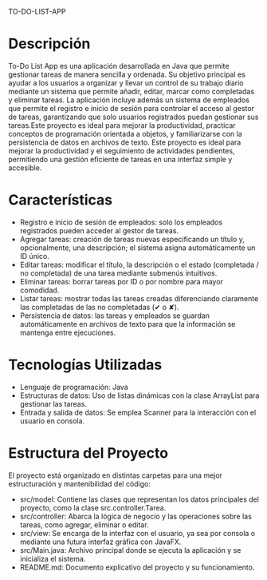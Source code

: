 TO-DO-LIST-APP


# Descripción

To-Do List App es una aplicación desarrollada en Java que permite gestionar tareas de manera sencilla y ordenada. Su objetivo principal es ayudar a los usuarios a organizar y llevar un control de su trabajo diario mediante un sistema que permite añadir, editar, marcar como completadas y eliminar tareas.
La aplicación incluye además un sistema de empleados que permite el registro e inicio de sesión para controlar el acceso al gestor de tareas, garantizando que solo usuarios registrados puedan gestionar sus tareas.Este proyecto es ideal para mejorar la productividad, practicar conceptos de programación orientada a objetos, y familiarizarse con la persistencia de datos en archivos de texto.
Este proyecto es ideal para mejorar la productividad y el seguimiento de actividades pendientes, permitiendo una gestión eficiente de tareas en una interfaz simple y accesible.

# Características

- Registro e inicio de sesión de empleados: solo los empleados registrados pueden acceder al gestor de tareas.
- Agregar tareas: creación de tareas nuevas especificando un título y, opcionalmente, una descripción; el sistema asigna automáticamente un ID único.
- Editar tareas: modificar el título, la descripción o el estado (completada / no completada) de una tarea mediante submenús intuitivos.
- Eliminar tareas: borrar tareas por ID o por nombre para mayor comodidad.
- Listar tareas: mostrar todas las tareas creadas diferenciando claramente las completadas de las no completadas (✔ o ✘).
- Persistencia de datos: las tareas y empleados se guardan automáticamente en archivos de texto para que la información se mantenga entre ejecuciones.



# Tecnologías Utilizadas

- Lenguaje de programación: Java 
- Estructuras de datos: Uso de listas dinámicas con la clase ArrayList para gestionar las tareas.
- Entrada y salida de datos: Se emplea Scanner para la interacción con el usuario en consola.

# Estructura del Proyecto

El proyecto está organizado en distintas carpetas para una mejor estructuración y mantenibilidad del código:

- src/model: Contiene las clases que representan los datos principales del proyecto, como la clase src.controller.Tarea.
- src/controller: Abarca la lógica de negocio y las operaciones sobre las tareas, como agregar, eliminar o editar.
- src/view: Se encarga de la interfaz con el usuario, ya sea por consola o mediante una futura interfaz gráfica con JavaFX.
- src/Main.java: Archivo principal donde se ejecuta la aplicación y se inicializa el sistema.
- README.md: Documento explicativo del proyecto y su funcionamiento.
